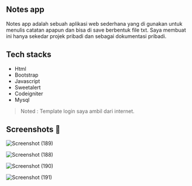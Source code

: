 ## Notes app

Notes app adalah sebuah aplikasi web sederhana yang di gunakan untuk menulis catatan apapun dan bisa di save berbentuk file txt. Saya membuat ini hanya sekedar projek pribadi dan sebagai dokumentasi pribadi.

## Tech stacks
- Html
- Bootstrap
- Javascript
- Sweetalert
- Codeigniter
- Mysql

> Noted : Template login saya ambil dari internet.

## Screenshots 📸

![Screenshot (189)](https://user-images.githubusercontent.com/83481679/198420118-a9cb883f-e56a-4c22-962e-a16a3c11573c.png)

![Screenshot (188)](https://user-images.githubusercontent.com/83481679/198420132-db9da31e-45ad-49d8-a6e4-a4f202d4f652.png)

![Screenshot (190)](https://user-images.githubusercontent.com/83481679/198420141-d23f0869-307e-47d2-987a-0b57c6443038.png)

![Screenshot (191)](https://user-images.githubusercontent.com/83481679/198420147-74227f29-b814-4c51-bbc0-5931f0df35f0.png)
